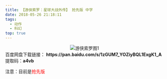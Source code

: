 ```yaml
---
title: 【游侠索罗：星球大战外传】 抢先版 中字
date: 2018-05-26 21:18:11
tags:
  - 动作
  - 科幻
top: true
---
```

<div align=center>
    <img src="/assets/images/a/yxsl/1.jpg" alt="游侠索罗图1">
</div>
<!-- more -->
百度网盘下载链接：
<b>https://pan.baidu.com/s/1zGUM7_YOZiyBQL1ExgK1_A</b>
提取码：<b>a4vb</b>

注意：目前是<span style="color: red">抢先版</span>

